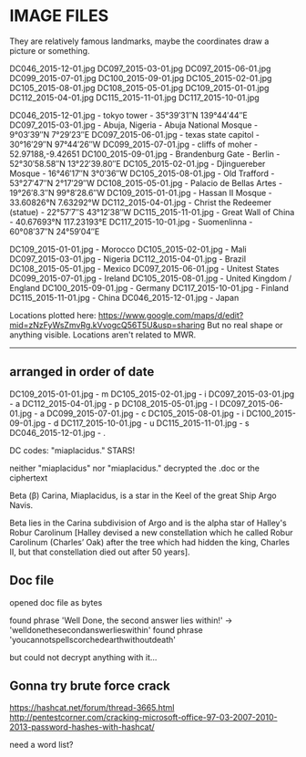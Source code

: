 # IMAGE FILES

They are relatively famous landmarks, maybe the coordinates draw a picture or
something.

DC046_2015-12-01.jpg
DC097_2015-03-01.jpg
DC097_2015-06-01.jpg
DC099_2015-07-01.jpg
DC100_2015-09-01.jpg
DC105_2015-02-01.jpg
DC105_2015-08-01.jpg
DC108_2015-05-01.jpg
DC109_2015-01-01.jpg
DC112_2015-04-01.jpg
DC115_2015-11-01.jpg
DC117_2015-10-01.jpg

DC046_2015-12-01.jpg - tokyo tower - 35°39′31″N 139°44′44″E
DC097_2015-03-01.jpg - Abuja, Nigeria - Abuja National Mosque - 9°03′39″N 7°29′23″E
DC097_2015-06-01.jpg - texas state capitol - 30°16′29″N 97°44′26″W
DC099_2015-07-01.jpg - cliffs of moher - 52.97188,-9.42651
DC100_2015-09-01.jpg - Brandenburg Gate - Berlin - 52°30′58.58″N 13°22′39.80″E
DC105_2015-02-01.jpg - Djinguereber Mosque - 16°46′17″N 3°0′36″W
DC105_2015-08-01.jpg - Old Trafford - 53°27′47″N 2°17′29″W
DC108_2015-05-01.jpg - Palacio de Bellas Artes - 19°26′8.3″N 99°8′28.6″W
DC109_2015-01-01.jpg - Hassan II Mosque - 33.60826°N 7.63292°W
DC112_2015-04-01.jpg - Christ the Redeemer (statue) - 22°57′7″S 43°12′38″W
DC115_2015-11-01.jpg - Great Wall of China - 40.67693°N 117.23193°E
DC117_2015-10-01.jpg - Suomenlinna - 60°08′37″N 24°59′04″E

DC109_2015-01-01.jpg - Morocco
DC105_2015-02-01.jpg - Mali
DC097_2015-03-01.jpg - Nigeria
DC112_2015-04-01.jpg - Brazil
DC108_2015-05-01.jpg - Mexico
DC097_2015-06-01.jpg - Unitest States
DC099_2015-07-01.jpg - Ireland
DC105_2015-08-01.jpg - United Kingdom / England
DC100_2015-09-01.jpg - Germany
DC117_2015-10-01.jpg - Finland
DC115_2015-11-01.jpg - China
DC046_2015-12-01.jpg - Japan


Locations plotted here: https://www.google.com/maps/d/edit?mid=zNzFyWsZmvRg.kVvogcQ56T5U&usp=sharing
But no real shape or anything visible. Locations aren't related to MWR.

------------------

## arranged in order of date

DC109_2015-01-01.jpg - m
DC105_2015-02-01.jpg - i
DC097_2015-03-01.jpg - a
DC112_2015-04-01.jpg - p
DC108_2015-05-01.jpg - l
DC097_2015-06-01.jpg - a
DC099_2015-07-01.jpg - c
DC105_2015-08-01.jpg - i
DC100_2015-09-01.jpg - d
DC117_2015-10-01.jpg - u
DC115_2015-11-01.jpg - s
DC046_2015-12-01.jpg - .

DC codes: "miaplacidus." STARS!

neither "miaplacidus" nor "miaplacidus." decrypted the .doc or the ciphertext

Beta (β) Carina, Miaplacidus, is a star in the Keel of the great Ship Argo Navis.

Beta lies in the Carina subdivision of Argo and is the alpha star of Halley's
Robur Carolinum [Halley devised a new constellation which he called Robur
Carolinum (Charles’ Oak) after the tree which had hidden the king, Charles II,
but that constellation died out after 50 years].

## Doc file

opened doc file as bytes

found phrase 'Well Done, the second answer lies within!' -> 'welldonethesecondanswerlieswithin'
found phrase 'youcannotspellscorchedearthwithoutdeath'

but could not decrypt anything with it...

## Gonna try brute force crack

https://hashcat.net/forum/thread-3665.html
http://pentestcorner.com/cracking-microsoft-office-97-03-2007-2010-2013-password-hashes-with-hashcat/

need a word list?
